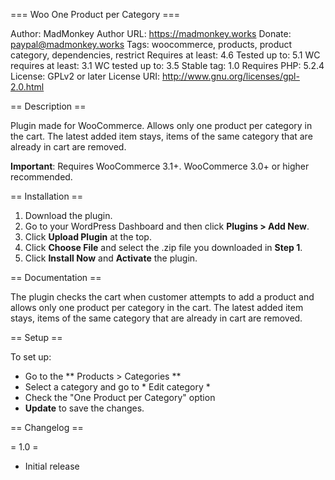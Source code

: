 === Woo One Product per Category ===

Author: MadMonkey
Author URL: https://madmonkey.works
Donate: paypal@madmonkey.works
Tags: woocommerce, products, product category, dependencies, restrict
Requires at least: 4.6
Tested up to: 5.1
WC requires at least: 3.1
WC tested up to: 3.5
Stable tag: 1.0
Requires PHP: 5.2.4
License: GPLv2 or later
License URI: http://www.gnu.org/licenses/gpl-2.0.html

== Description ==

Plugin made for WooCommerce. Allows only one product per category in the cart. The latest added item stays, items of the same category that are already in cart are removed.


**Important**: Requires WooCommerce 3.1+. WooCommerce 3.0+ or higher recommended.


== Installation ==

1. Download the plugin.
2. Go to your WordPress Dashboard and then click **Plugins > Add New**.
3. Click **Upload Plugin** at the top.
4. Click **Choose File** and select the .zip file you downloaded in **Step 1**.
5. Click **Install Now** and **Activate** the plugin.


== Documentation ==

The plugin checks the cart when customer attempts to add a product and allows only one product per category in the cart. The latest added item stays, items of the same category that are already in cart are removed.

== Setup ==

To set up:

* Go to the ** Products > Categories ** 
* Select a category and go to * Edit category *
* Check the "One Product per Category" option
* **Update** to save the changes.

== Changelog ==

= 1.0 =
* Initial release
